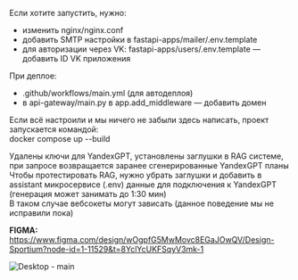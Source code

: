 Если хотите запустить, нужно:  
- изменить nginx/nginx.conf  
- добавить SMTP настройки в fastapi-apps/mailer/.env.template  
- для авторизации через VK: fastapi-apps/users/.env.template — добавить ID VK приложения  

При деплое:  
- .github/workflows/main.yml (для автодеплоя)  
- в api-gateway/main.py в app.add_middleware — добавить домен  

Если всё настроили и мы ничего не забыли здесь написать, проект запускается командой:  
docker compose up --build

Удалены ключи для YandexGPT, установлены заглушки в RAG системе, при запросе возвращается заранее сгенерированные YandexGPT планы  
Чтобы протестировать RAG, нужно убрать заглушки и добавить в assistant микросервисе (.env) данные для подключения к YandexGPT (генерация может занимать до 1:30 мин)  
В таком случае вебсокеты могут зависать (данное поведение мы не исправили пока)

**FIGMA:**  
https://www.figma.com/design/wOgpfG5MwMovc8EGaJOwQV/Design-Sportium?node-id=1-11529&t=8YclYcUKFSqyV3mk-1

![Desktop - main](https://github.com/user-attachments/assets/3ec1284f-17ef-4bde-86ce-3c81931e26fd)
